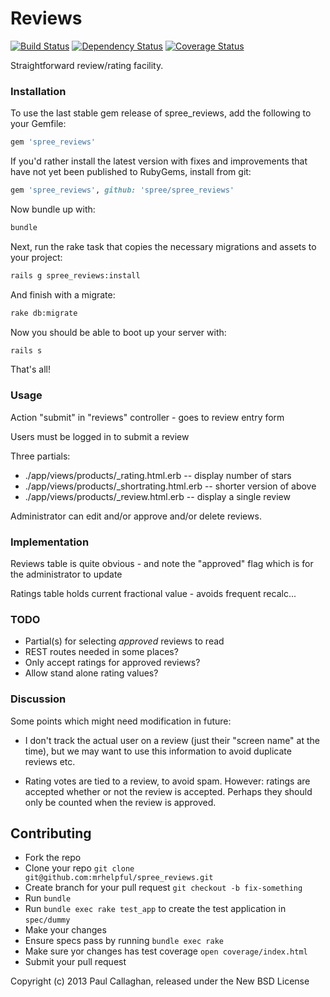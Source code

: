 # Reviews

[![Build Status](https://secure.travis-ci.org/futhr/spree_reviews.png?branch=master)](http://travis-ci.org/futhr/spree_reviews)
[![Dependency Status](https://gemnasium.com/futhr/spree_reviews.png)](https://gemnasium.com/futhr/spree_reviews)
[![Coverage Status](https://coveralls.io/repos/futhr/spree_reviews/badge.png?branch=master)](https://coveralls.io/r/futhr/spree_reviews)

Straightforward review/rating facility.

### Installation

To use the last stable gem release of spree_reviews, add the following to your Gemfile:
```ruby
gem 'spree_reviews'
```

If you'd rather install the latest version with fixes and improvements that have not yet been published to RubyGems, install from git:
```ruby
gem 'spree_reviews', github: 'spree/spree_reviews'
```

Now bundle up with:
```bash
bundle
```

Next, run the rake task that copies the necessary migrations and assets to your project:
```bash
rails g spree_reviews:install
```

And finish with a migrate:
```bash
rake db:migrate
```

Now you should be able to boot up your server with:
```bash
rails s
```

That's all!

### Usage

Action "submit" in "reviews" controller - goes to review entry form

Users must be logged in to submit a review

Three partials:
 - ./app/views/products/_rating.html.erb  -- display number of stars
 - ./app/views/products/_shortrating.html.erb -- shorter version of above
 - ./app/views/products/_review.html.erb  -- display a single review

Administrator can edit and/or approve and/or delete reviews.

### Implementation

Reviews table is quite obvious - and note the "approved" flag which is for the
administrator to update

Ratings table holds current fractional value - avoids frequent recalc...

### TODO

- Partial(s) for selecting _approved_ reviews to read
- REST routes needed in some places?
- Only accept ratings for approved reviews?
- Allow stand alone rating values?

### Discussion

Some points which might need modification in future:
 - I don't track the actual user on a review (just their "screen name" at the
   time), but we may want to use this information to avoid duplicate reviews
   etc.

 - Rating votes are tied to a review, to avoid spam. However: ratings are
   accepted whether or not the review is accepted. Perhaps they should only
   be counted when the review is approved.

## Contributing

* Fork the repo
* Clone your repo `git clone git@github.com:mrhelpful/spree_reviews.git`
* Create branch for your pull request `git checkout -b fix-something`
* Run `bundle`
* Run `bundle exec rake test_app` to create the test application in `spec/dummy`
* Make your changes
* Ensure specs pass by running `bundle exec rake`
* Make sure yor changes has test coverage `open coverage/index.html`
* Submit your pull request

Copyright (c) 2013 Paul Callaghan, released under the New BSD License
